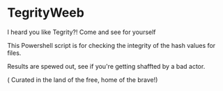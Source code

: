 # TegrityWeeb
I heard you like Tegrity?! Come and see for yourself

This Powershell script is for checking the integrity of the hash values for files.

Results are spewed out, see if you're getting shaffted by a bad actor.




( Curated in the land of the free, home of the brave!)
